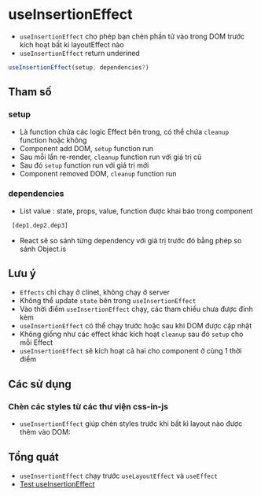 # useInsertionEffect 
- `useInsertionEffect` cho phép bạn chèn phần tử vào trong DOM trước kích hoạt bất kì layoutEffect nào
- `useInsertionEffect` return underined
```js
useInsertionEffect(setup, dependencies?)
```

## Tham số
### setup
- Là function chứa các logic Effect bên trong, có thể chứa `cleanup` function hoặc không
- Component add DOM, `setup` function run
- Sau mỗi lần re-render, `cleanup` function run với giá trị cũ
- Sau đó `setup` function run với giá trị mới
- Component removed DOM, `cleanup` function run
### dependencies
- List value : state, props, value, function được khai báo trong component
```js
 [dep1,dep2,dep3]
```
- React sẽ so sánh từng dependency với giá trị trước đó bằng phép so sánh Object.is
## Lưu ý
- `Effects` chỉ chạy ở clinet, không chạy ở server
- Không thể update `state` bên trong `useInsertionEffect`
- Vào thời điểm `useInsertionEffect` chạy, các tham chiếu chưa được đính kèm
- `useInsertionEffect` có thể chạy trước hoặc sau khi DOM được cập nhật
- Không giống như các effect khác  kích hoạt `cleanup` sau đó `setup` cho mỗi Effect
- `useInsertionEffect` sẽ kích hoạt cả hai cho component ở cùng 1 thời điểm
## Các sử dụng
### Chèn các styles từ các thư viện css-in-js
- `useInsertionEffect` giúp chèn styles trước khi bất kì layout nào được thêm vào DOM:
## Tổng quát
- `useInsertionEffect` chạy trước `useLayoutEffect` và `useEffect`
- [Test useInsertionEffect](http://localhost:3000/hooks/useInsertionEffect)